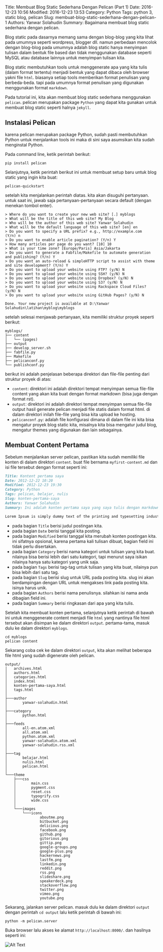 Title: Membuat Blog Static Sederhana Dengan Pelican (Part 1)
Date: 2016-12-23 10:56
Modified: 2016-12-23 13:53
Category: Python
Tags: python 3, static blog, pelican
Slug: membuat-blog-static-sederhana-dengan-pelican-1
Authors: Yanwar Solahudin
Summary: Bagaimana membuat blog static sederhana dengan pelican.

Blog static pada dasarnya memang sama dengan blog-blog yang kita lihat pada umumnya seperti wordpress, blogger dll. namun perbedaan mencolok dengan blog-blog pada umumnya adalah blog static hanya menyimpan tulisan dalam bentuk file based dan tidak menggunakan database seperti MySQL atau database lainnya untuk menyimpan tulisan kita. 

Blog static membutuhkan tools untuk menggenerate apa yang kita tulis (dalam format tertentu) menjadi bentuk yang dapat dibaca oleh browser yakni file `html`. biasanya setiap tools memberikan format penulisan yang berbeda-beda. tapi pada umumnya format penulisan yang digunakan menggunakan format `markdown`. 

Pada tutorial ini, kita akan membuat blog static sederhana menggunakan `pelican`. pelican merupakan package `Python` yang dapat kita gunakan untuk membuat blog static seperti halnya `jekyll`. 

## Instalasi Pelican

karena pelican merupakan package Python, sudah pasti membutuhkan Python untuk menjalankan tools ini maka di sini saya asumsikan kita sudah menginstal Python.

Pada command line, ketik perintah berikut:

```
pip install pelican
```

Selanjutnya, ketik perintah berikut ini untuk membuat setup baru untuk blog static yang ingin kita buat:

```
pelican-quickstart
```

setelah kita menjalankan perintah diatas. kita akan disuguhi pertanyaan. untuk saat ini, jawab saja pertanyaan-pertanyaan secara default (dengan menekan tombol enter).

```
> Where do you want to create your new web site? [.] myblogs
> What will be the title of this web site? My Blog
> Who will be the author of this web site? Yanwar Solahudin
> What will be the default language of this web site? [en] en
> Do you want to specify a URL prefix? e.g., http://example.com   (Y/n) n
> Do you want to enable article pagination? (Y/n) Y
> How many articles per page do you want? [10] 10
> What is your time zone? [Europe/Paris] Asia/Jakarta
> Do you want to generate a Fabfile/Makefile to automate generation and publishing? (Y/n) Y
> Do you want an auto-reload & simpleHTTP script to assist with theme and site development? (Y/n) Y
> Do you want to upload your website using FTP? (y/N) N
> Do you want to upload your website using SSH? (y/N) N
> Do you want to upload your website using Dropbox? (y/N) N
> Do you want to upload your website using S3? (y/N) N
> Do you want to upload your website using Rackspace Cloud Files? (y/N) N
> Do you want to upload your website using GitHub Pages? (y/N) N

Done. Your new project is available at D:\Yanwar Solahudin\latihan\myblog\myblogs
```

setelah selesai menjawab pertanyaan, kita memiliki struktur proyek seperti berikut:

```
myblogs/
├── content
│   └── (pages)
├── output
├── develop_server.sh
├── fabfile.py
├── Makefile
├── pelicanconf.py
└── publishconf.py
```

berikut ini adalah penjelasan beberapa direktori dan file-file penting dari struktur proyek di atas:

* `content`: direktori ini adalah direktori tempat menyimpan semua file-file content yang akan kita buat dengan format markdown (bisa juga dengan format rst).
* `output`: direktori ini adalah direktori tempat menyimpan semua file-file output hasil generate pelican menjadi file statis dalam format html. di dalam direktori inilah file-file yang bisa kita upload ke hosting.
* `pelicanconf.py`: adalah file konfigurasi dimana di dalam file ini kita bisa mengatur proyek blog static kita, misalnya kita bisa mengatur judul blog, mengatur themes yang digunakan dan lain sebagainya.

## Membuat Content Pertama

Sebelum menjalankan server pelican, pastikan kita sudah memiliki file konten di dalam direktori `content`. buat file bernama `myfirst-content.md` dan isi file tersebut dengan format seperti ini:

```markdown
Title: Kontent pertama saya
Date: 2012-12-22 10:20
Modified: 2012-12-23 19:30
Category: Python
Tags: pelican, belajar, nulis
Slug: konten-pertama-saya
Authors: Yanwar Solahudin
Summary: Ini adalah konten pertama saya yang saya tulis dengan markdown

Lorem Ipsum is simply dummy text of the printing and typesetting industry. Lorem Ipsum has been the industry's standard dummy text ever since the 1500s, when an unknown printer took a galley of type and scrambled it to make a type specimen book. It has survived not only five centuries, but also the leap into electronic typesetting, remaining essentially unchanged. It was popularised in the 1960s with the release of Letraset sheets containing Lorem Ipsum passages, and more recently with desktop publishing software like Aldus PageMaker including versions of Lorem Ipsum.
```

* pada bagian `Title` berisi judul postingan kita.
* pada bagian `Date` berisi tanggal kita posting.
* pada bagian `Modified` berisi tanggal kita merubah konten postingan kita. ini sifatnya opsional, karena pertama kali tulisan dibuat, bagian field ini tidak perlu disertakan.
* pada bagian `Category` berisi nama kategori untuk tulisan yang kita buat. nilainya bisa berisi lebih dari satu kategori, tapi menurut saya isikan nilainya hanya satu kategori yang unik saja.
* pada bagian `Tags` berisi tag-tag untuk tulisan yang kita buat, nilainya pun bisa lebih dari satu tag.
* pada bagian `Slug` berisi slug untuk URL pada posting kita. slug ini akan berdampingan dengan URL untuk mengakses link pada posting kita. isinya harus unik.
* pada bagian `Authors` berisi nama penulisnya. silahkan isi nama anda dibagian field ini.
* pada bagian `Summary` berisi ringkasan dari apa yang kita tulis.

Setelah kita membuat konten pertama, selanjutnya ketik perintah di bawah ini untuk menggenerate content menjadi file `html` yang nantinya file html tersebut akan disimpan ke dalam direktori `output`. pertama-tama, masuk dulu ke dalam direktori `myblogs`.


```
cd myblogs
pelican content
```

Sekarang coba cek ke dalam direktori `output`, kita akan melihat beberapa file html yang sudah digenerate oleh pelican.


```
output/
│   archives.html
│   authors.html
│   categories.html
│   index.html
│   konten-pertama-saya.html
│   tags.html
│
├───author
│       yanwar-solahudin.html
│
├───category
│       python.html
│
├───feeds
│       all-en.atom.xml
│       all.atom.xml
│       python.atom.xml
│       yanwar-solahudin.atom.xml
│       yanwar-solahudin.rss.xml
│
├───tag
│       belajar.html
│       nulis.html
│       pelican.html
│
└───theme
    ├───css
    │       main.css
    │       pygment.css
    │       reset.css
    │       typogrify.css
    │       wide.css
    │
    └───images
        └───icons
                aboutme.png
                bitbucket.png
                delicious.png
                facebook.png
                github.png
                gitorious.png
                gittip.png
                google-groups.png
                google-plus.png
                hackernews.png
                lastfm.png
                linkedin.png
                reddit.png
                rss.png
                slideshare.png
                speakerdeck.png
                stackoverflow.png
                twitter.png
                vimeo.png
                youtube.png
```

Sekarang, jalankan server pelican. masuk dulu ke dalam direktori `output` dengan perintah `cd output` lalu ketik perintah di bawah ini:

```
python -m pelican.server
```

Buka browser lalu akses ke alamat `http://localhost:8000/`. dan hasilnya seperti ini:

![Alt Text]({filename}/images/pelicanku.jpg)




